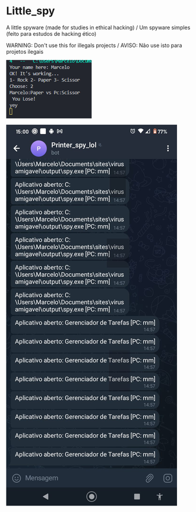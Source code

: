 # Little_spy
A little spyware (made for studies in ethical hacking) / Um spyware simples (feito para estudos de hacking ético)

WARNING: Don't use this for illegals projects / AVISO: Não use isto para projetos ilegais

![Example_prompt](/img_prompt.PNG "Example in prompt")

![Example_return in telegram in portuguese](/Example_in_portuguese.jpeg "Example in portuguese")
